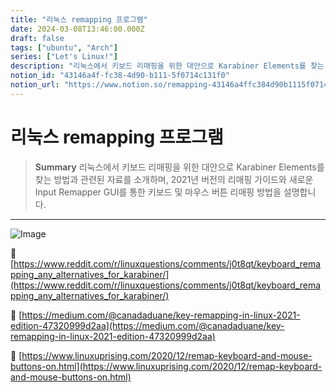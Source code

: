 ```yaml
---
title: "리눅스 remapping 프로그램"
date: 2024-03-08T13:46:00.000Z
draft: false
tags: ["ubuntu", "Arch"]
series: ["Let's Linux!"]
description: "리눅스에서 키보드 리매핑을 위한 대안으로 Karabiner Elements를 찾는 방법과 관련된 자료를 소개하며, 2021년 버전의 리매핑 가이드와 새로운 Input Remapper GUI를 통한 키보드 및 마우스 버튼 리매핑 방법을 설명합니다."
notion_id: "43146a4f-fc38-4d90-b111-5f0714c131f0"
notion_url: "https://www.notion.so/remapping-43146a4ffc384d90b1115f0714c131f0"
---
```


# 리눅스 remapping 프로그램

> **Summary**
> 리눅스에서 키보드 리매핑을 위한 대안으로 Karabiner Elements를 찾는 방법과 관련된 자료를 소개하며, 2021년 버전의 리매핑 가이드와 새로운 Input Remapper GUI를 통한 키보드 및 마우스 버튼 리매핑 방법을 설명합니다.

---

![Image](https://prod-files-secure.s3.us-west-2.amazonaws.com/09ccd4d5-876c-4bba-bbdf-cc77a0a11257/e211ea99-6fd0-49a6-867b-d7a81ca0c93b/Untitled.png?X-Amz-Algorithm=AWS4-HMAC-SHA256&X-Amz-Content-Sha256=UNSIGNED-PAYLOAD&X-Amz-Credential=ASIAZI2LB466UDTVFAOB%2F20250724%2Fus-west-2%2Fs3%2Faws4_request&X-Amz-Date=20250724T101924Z&X-Amz-Expires=3600&X-Amz-Security-Token=IQoJb3JpZ2luX2VjEAIaCXVzLXdlc3QtMiJHMEUCIG9zZOALchbXnTsYaDbehmGIEQdSQTqj1uD%2BMraBnr1pAiEAhzcz8iDJMbpjx%2BT%2FZmdXxHmnYk8ISQjhB2M0Kp4ZZ24q%2FwMIKhAAGgw2Mzc0MjMxODM4MDUiDEAVjk9lx5pnPcNshSrcA4FnYgv8FVLjDqMujpXWGACNi0AP9Eu%2BXeGNlQiuIZ8QUp3eUkqKwCSYIQ2F3v1zXr1RiR6Hl5lvSabtLfqUfaEmsj%2FtYPZ4pee6DahW0mko6EeL%2B%2BinGtF4c%2BsFrDGOcXMsDEG%2FUvS8ZGd3qxco0xL%2BmRIDsMxRhv77L5ZHZ%2BTPZd5al1CxkscCxF%2B%2BuTFZ5wSGE7wIe8Y7%2Bywnt6bEw1OGc5nSqsl5wLzxj3Tbf%2B8PH1V3fGSEwEQlZHCc7T5ZX3DnbEbbfeBrWjKb3xJYDckXCWcfsF81orIDgZcV6dlVPXA1HZ5AjExnuJnj1q5F8L7mfXGzniVEOmCWLue1ASpJCCvhoBdIbg4MN4Bv6dN6wFYcLBje5AZljfarQF8Iy0ikYcWQrsuJGSuNCcjk3BjbtmcgXOh8xjxTr6RD5Z6QP3mDZamDy7AHseM3KlrjyucbzLwi36c6Ql18uCoTU%2FMCeeQOCW%2FJzy9PeSUzgeSWbjTZs27CNGeTwQVGsSIju0KyUemt74lqb3CdYGGfBebAAJJvhTZVLGoK9XTE7lwjd2rsh97hknNMeMrapJ8OZHqJuqWqiB7ZpbM0RDs1iTCF%2FgyJXj%2B8hRCMlrz%2BbEd9MMO2ySLy0jjlrfVGMML1h8QGOqUByWMqziCngPuJhAjANj91RE7ZN6WaZdvA9YJ9oxKSNCP24%2F03Wr7BtcnBchZslLrMZGUYq6cPFD%2BQCd%2BvoWt5cLAdD5PrANKIiqdCPSX%2FA9d3a%2Ftco2fAA7GAR36CU0Nv84SwQbUAiBARCID0yCxFwlhG8Lnz8gR8kinSWJGe02XxdFwEz9Hw%2FOmRg3m6ktGsrBWcs14Swt3eKx79mgCeHn8PKKTD&X-Amz-Signature=aca5a88b433ff8d3facb57e9047317975d5315b33e5c94e5aadc97fa771b0039&X-Amz-SignedHeaders=host&x-amz-checksum-mode=ENABLED&x-id=GetObject)

🔗 [https://www.reddit.com/r/linuxquestions/comments/j0t8qt/keyboard_remapping_any_alternatives_for_karabiner/](https://www.reddit.com/r/linuxquestions/comments/j0t8qt/keyboard_remapping_any_alternatives_for_karabiner/)

🔗 [https://medium.com/@canadaduane/key-remapping-in-linux-2021-edition-47320999d2aa](https://medium.com/@canadaduane/key-remapping-in-linux-2021-edition-47320999d2aa)

🔗 [https://www.linuxuprising.com/2020/12/remap-keyboard-and-mouse-buttons-on.html](https://www.linuxuprising.com/2020/12/remap-keyboard-and-mouse-buttons-on.html)

